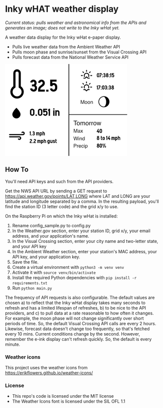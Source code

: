 # Inky wHAT weather display

_Current status: pulls weather and astronomical info from the APIs and generates an image; does not write to the Inky wHat yet._

A weather data display for the Inky wHat e-paper display.

- Pulls live weather data from the Ambient Weather API
- Pulls moon phase and sunrise/sunset from the Visual Crossing API
- Pulls forecast data from the National Weather Service API

![Example image](images/example.jpg "Example image")

## How To

You'll need API keys and such from the API providers.

Get the NWS API URL by sending a GET request to https://api.weather.gov/points/LAT,LONG where LAT and LONG are your latitude and longitude separated by a comma. In the resulting payload, you'll find the station ID (3 letter code) and the grid x/y to use.

On the Raspberry Pi on which the Inky wHat is installed:

1. Rename config_sample.py to config.py
2. In the Weather.gov section, enter your station ID, grid x/y, your email address, and your application's name.
3. In the Visual Crossing section, enter your city name and two-letter state, and your API key
4. In the Ambient Weather section, enter your station's MAC address, your API key, and your application key.
5. Save the file.
6. Create a virtual environment with `python3 -m venv venv`
7. Activate it with `source venv/bin/activate`
8. Install the required Python dependencies with `pip install -r requirements.txt`
9. Run `python main.py`

The frequency of API requests is also configurable. The default values are chosen a) to reflect that the Inky wHat display takes many seconds to refresh and has a limited lifespan of refreshes, b) to be nice to the API providers, and c) to pull data at a rate reasonable to how often it changes. For example, the moon phase will not change significantly over short periods of time. So, the default Visual Crossing API calls are every 2 hours. Likewise, forecast data doesn't change too frequently, so that's fetched every 10 mins. Current conditions change by the second. However, remember the e-ink display can't refresh quickly. So, the default is every minute.

### Weather icons

This project uses the weather icons from https://erikflowers.github.io/weather-icons/

### License

- This repo's code is licensed under the MIT license
- The Weather Icons font is licensed under the SIL OFL 1.1
